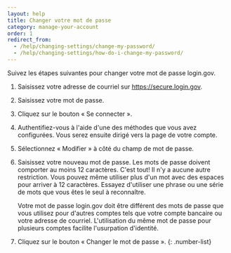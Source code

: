 ```yaml
---
layout: help
title: Changer votre mot de passe
category: manage-your-account
order: 1
redirect_from:
  - /help/changing-settings/change-my-password/
  - /help/changing-settings/how-do-i-change-my-password/
---
```


Suivez les étapes suivantes pour changer votre mot de passe login.gov.

1. Saisissez votre adresse de courriel sur https://secure.login.gov.
1. Saisissez votre mot de passe.
1. Cliquez sur le bouton « Se connecter ».
1. Authentifiez-vous à l'aide d'une des méthodes que vous avez configurées. Vous serez ensuite dirigé vers la page de votre compte.
1. Sélectionnez « Modifier » à côté du champ de mot de passe.
1. Saisissez votre nouveau mot de passe.
   Les mots de passe doivent comporter au moins 12 caractères. C'est tout! Il n'y a aucune autre restriction. Vous pouvez même utiliser plus d'un mot avec des espaces pour arriver à 12 caractères. Essayez d'utiliser une phrase ou une série de mots que vous êtes le seul à reconnaître.

   Votre mot de passe login.gov doit être différent des mots de passe que vous utilisez pour d'autres comptes tels que votre compte bancaire ou votre adresse de courriel. L'utilisation du même mot de passe pour plusieurs comptes facilite l'usurpation d'identité.

1. Cliquez sur le bouton « Changer le mot de passe ».
{: .number-list}
